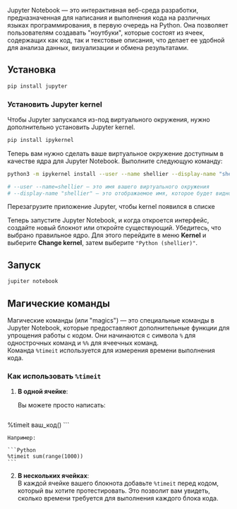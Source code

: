
Jupyter Notebook — это интерактивная веб-среда разработки, предназначенная для написания и выполнения кода на различных языках программирования, в первую очередь на Python. Она позволяет пользователям создавать "ноутбуки", которые состоят из ячеек, содержащих как код, так и текстовые описания, что делает ее удобной для анализа данных, визуализации и обмена результатами.

## Установка

```Bash
pip install jupyter
```

### Установить Jupyter kernel

Чтобы Jupyter запускался из-под виртуального окружения, нужно дополнительно установить Jupyter kernel.

```Bash
pip install ipykernel
```

Теперь вам нужно сделать ваше виртуальное окружение доступным в качестве ядра для Jupyter Notebook. Выполните следующую команду:

```Bash
python3 -m ipykernel install --user --name shellier --display-name "shellier"

# --user --name=shellier — это имя вашего виртуального окружения
# --display-name "shellier" — это отображаемое имя, которое будет видно в Jupyter.
```

Перезагрузите приложение Jupyter, чтобы kernel появился в списке

Теперь запустите Jupyter Notebook, и когда откроется интерфейс, создайте новый блокнот или откройте существующий. Убедитесь, что выбрано правильное ядро. Для этого перейдите в меню **Kernel** и выберите **Change kernel**, затем выберите `"Python (shellier)"`.
## Запуск

```Bash
jupiter notebook
```

## Магические команды

Магические команды (или "magics") — это специальные команды в Jupyter Notebook, которые предоставляют дополнительные функции для упрощения работы с кодом. Они начинаются с символа `%` для однострочных команд и `%%` для ячеечных команд. Команда `%timeit` используется для измерения времени выполнения кода.

### Как использовать `%timeit`

1. **В одной ячейке**:  
	
	Вы можете просто написать:
	
	```Python
%timeit ваш_код()
	```
	
	Например:
	
	```Python
	%timeit sum(range(1000))
	```

2. **В нескольких ячейках**:  
    В каждой ячейке вашего блокнота добавьте `%timeit` перед кодом, который вы хотите протестировать. Это позволит вам увидеть, сколько времени требуется для выполнения каждого блока кода.
